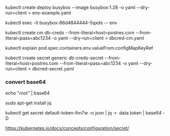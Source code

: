 kubectl create deploy busybox --image busybox:1.28 -o yaml --dry-run=client > env-example.yaml

kubectl exec -it busybox-86d4844444-5qxds -- env

kubectl create cm db-creds --from-literal=host=postres.com --from-literal=pass=abc1234 -o yaml --dry-run=client > dbcred-cm.yaml


kubectl explain pod.spec.containers.env.valueFrom.configMapKeyRef


kubectl create secret generic db-creds-secret --from-literal=host=postres.com --from-literal=pass=abc1234 -o yaml --dry-run=client > dbcred-secret.yaml


### convert base64
echo "root" | base64


sudo apt-get install jq

 kubectl get secret default-token-lhn7w  -o json | jq -r .data.token | base64 -D


 https://kubernetes.io/docs/concepts/configuration/secret/